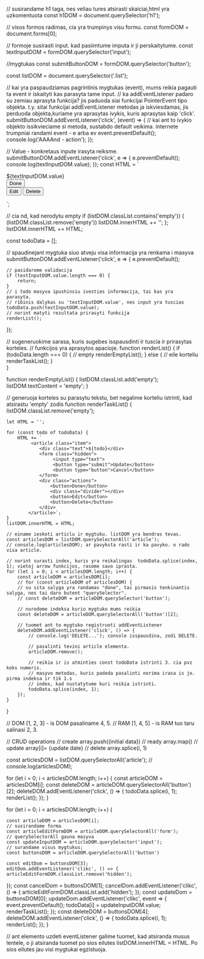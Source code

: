 // susirandame h1 taga, nes veliau tures atsirasti skaiciai,html yra uzkomentuota 
const h1DOM = document.querySelector('h1');

// visos formos radimas, cia yra trumpinys visu formu.
const formDOM = document.forms[0];

// formoje susirasti input. kad pasiimtume imputa  ir ji perskaitytume.
const textInputDOM = formDOM.querySelector('input');

//mygtukas
const submitButtonDOM = formDOM.querySelector('button');

const listDOM = document.querySelector('.list');

// kai yra paspaudziamas pagrintinis mygtukas (event), mums reikia pagauti ta event ir iskaityti kas parasyta tame input.
// ka addEventListener padaro su zemiau aprasyta funkcija? jis paduoda siai funkcijai PointerEvent tipo objekta. t.y. sitai funkcijai addEventListener metodas ja iskviesdamas, jis perduoda objekta,kuriame yra aprasytas ivykis, kuris aprasytas kaip 'click'.
    submitButtonDOM.addEventListener('click', (event) => {
    // kai ant to ivykio objekto issikvieciame si metoda, sustabdo default veikima. internete trumpniai randami event - e arba ev
    event.preventDefault();
    console.log('AAAAnd - action');
   });

// Value - konkretaus inpute irasyta reiksme.
submitButtonDOM.addEventListener('click', e => {
    e.preventDefault();
    console.log(textInputDOM.value);
});
    const HTML = `<article class="item">
    <div class="text">${textInputDOM.value}</div>
    <div class="actions">
        <button>Done</button>
        <div class="divider"></div>
        <button>Edit</button>
        <button>Delete</button>
    </div>
</article>`;

// cia nd, kad nerodytu empty 
if (listDOM.classList.contains('empty')) {
   (listDOM.classList.remove('empty'))
   listDOM.innerHTML += '';
};
listDOM.innerHTML += HTML;

const todoData = [];

// spaudinejant mygtuka siuo atveju visa informacija yra renkama i masyva
submitButtonDOM.addEventListener('click', e => {
    e.preventDefault();

    // pasidarome validacija
    if (textInputDOM.value.length === 0) {
        return;  
    }
    // i todo masyva ipushinsiu ivesties informacija, tai kas yra parasyta.
    // ribinis dalykas su 'textInputDOM.value', nes input yra tuscias
    todoData.push(textInputDOM.value);
    // norint matyti rezultata prirasyti funkcija
    renderList();
});

// sugeneruokime sarasa, kuris sugebes isspausdinti ir tuscia ir prirasytas korteles.
// funkcijos yra aprasytos apacioje. 
function renderList() {
    if (todoData.length === 0) {
        // empty
        renderEmptyList();
    } else {
        // eile korteliu
        renderTaskList();
    }   
}


function renderEmptyList() { 
    listDOM.classList.add('empty');
    listDOM.textContent = 'empty'; 
}

// generuoja korteles su parasytu tekstu, bet negalime korteliu istrinti, kad atsirastu 'empty' zodis 
function renderTaskList() {
    listDOM.classList.remove('empty');

    let HTML = '';

    for (const todo of todoData) {
        HTML += `
             <article class="item">
                <div class="text">${todo}</div>
                <form class="hidden">
                     <input type="text">
                     <button type="submit">Update</button>
                     <button type="button">Cancel</button>
                </form>
                <div class="actions">
                    <button>Done</button>
                    <div class="divider"></div>
                    <button>Edit</button>
                    <button>Delete</button>
                </div>
            </article>`;
    }
    listDOM.innerHTML = HTML;

    // einame ieskoti articlu ir mygtuku. listDOM yra bendras tevas. 
    const articlesDOM = listDOM.querySelectorAll('article');
    // console.log(articlesDOM); ar pavyksta rasti ir ka pavyko. o rado visa article. 

    // norint surasti index, kuris yra reikalingas  todoData.splice(index, 1); vietoj arrow funkcijos, rasome savo iprasta. 
    for (let i = 0; i < articlesDOM.length; i++) {
        const articleDOM = articlesDOM[i];
        // for (const articleDOM of articlesDOM) {
        // su sita salyga yra randamas "done", tai pirmasis tenkinantis salyga, nes tai daro butent "querySelector". 
        // const deleteDOM = articleDOM.querySelector('button');

        // nurodome indeksa kurio mygtuko mums reikia
        const deleteDOM = articleDOM.querySelectorAll('button')[2];

        // tuomet ant to mygtuko registruoti addEventListener
        deleteDOM.addEventListener('click', () => {
            // console.log('DELETE...'); console isspausdina, zodi DELETE.

            // pasalinti tevini article elementa.
            articleDOM.remove();

            // reikia ir is atminties const todoData istrinti 3. cia pvz koks numeris. 
            // masyvo metodas, kuris padeda pasalinti norima irasa is jo. pirma indeksa ir tik 1.s
            // index, kad nustatytume kuri reikia istrinti.
            todoData.splice(index, 1);
        });
    }
}

// DOM [1, 2, 3] - is DOM pasaliname 4, 5.
// RAM [1, 4, 5] - is RAM tuo taru salinasi 2, 3.

// CRUD operations
// create  array.push({initial data})
// ready   array.map()
// update  array[i]=  {update date}
// delete  array.splice(i, 1)

const articlesDOM = listDOM.querySelectorAll('article');
// console.log(articlesDOM);

for (let i = 0; i < articlesDOM.length; i++) {
    const articleDOM = articlesDOM[i];
    const deleteDOM = articleDOM.querySelectorAll('button')[2];
        deleteDOM.addEventListener('click', () => {
        todoData.splice(i, 1);
        renderList();
    });
}

for (let i = 0; i < articlesDOM.length; i++) {
    
    const articleDOM = articlesDOM[i];
    // susirandame forma
    const articleEditFormDOM = articleDOM.querySelectorAll('form');
    // querySelectorAll gauna masyva
    const updateInputDOM = articleDOM.querySelector('input');
    // surandame visus mygtukus;
    const buttonsDOM = articleDOM.querySelectorAll('button')

    const editDom = buttonsDOM[3];
    editDom.addEventListener('clikc', () => {
    articleEditFormDOM.classList.remove('hidden');
});
const cancelDom = buttonsDOM[1];
    cancelDom.addEventListener('clikc', () => {
    articleEditFormDOM.classList.add('hidden');
});
const updateDom = buttonsDOM[0];
    updateDom.addEventListener('clikc', event => {
        event.preventDefault();
    todoData[i] = updateInputDOM.value;
    renderTaskList();
});
const deleteDOM = buttonsDOM[4];
deleteDOM.addEventListener('click', () => {
    todoData.splice(i, 1);
    renderList();
});
}


// ant elemento uzdeti eventListener galime tuomet, kad atsiranda musus lentele, o ji atsiranda tuomet po sios eilutes  listDOM.innerHTML = HTML. Po sios eilutes jau visi mygtukai egzistuoja.